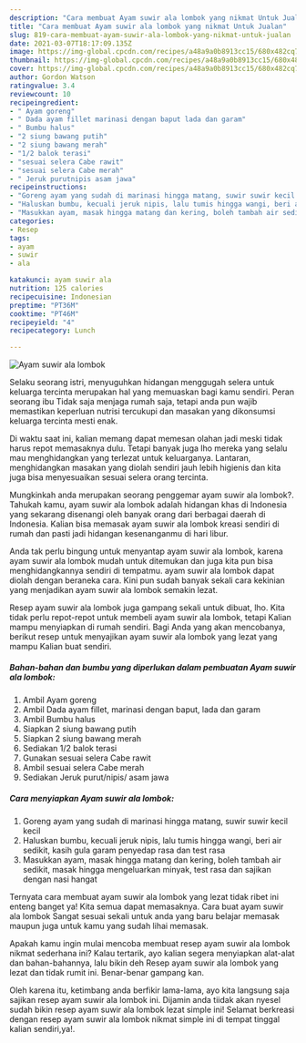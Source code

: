 ```yaml
---
description: "Cara membuat Ayam suwir ala lombok yang nikmat Untuk Jualan"
title: "Cara membuat Ayam suwir ala lombok yang nikmat Untuk Jualan"
slug: 819-cara-membuat-ayam-suwir-ala-lombok-yang-nikmat-untuk-jualan
date: 2021-03-07T18:17:09.135Z
image: https://img-global.cpcdn.com/recipes/a48a9a0b8913cc15/680x482cq70/ayam-suwir-ala-lombok-foto-resep-utama.jpg
thumbnail: https://img-global.cpcdn.com/recipes/a48a9a0b8913cc15/680x482cq70/ayam-suwir-ala-lombok-foto-resep-utama.jpg
cover: https://img-global.cpcdn.com/recipes/a48a9a0b8913cc15/680x482cq70/ayam-suwir-ala-lombok-foto-resep-utama.jpg
author: Gordon Watson
ratingvalue: 3.4
reviewcount: 10
recipeingredient:
- " Ayam goreng"
- " Dada ayam fillet marinasi dengan baput lada dan garam"
- " Bumbu halus"
- "2 siung bawang putih"
- "2 siung bawang merah"
- "1/2 balok terasi"
- "sesuai selera Cabe rawit"
- "sesuai selera Cabe merah"
- " Jeruk purutnipis asam jawa"
recipeinstructions:
- "Goreng ayam yang sudah di marinasi hingga matang, suwir suwir kecil kecil"
- "Haluskan bumbu, kecuali jeruk nipis, lalu tumis hingga wangi, beri air sedikit, kasih gula garam penyedap rasa dan test rasa"
- "Masukkan ayam, masak hingga matang dan kering, boleh tambah air sedikit, masak hingga mengeluarkan minyak, test rasa dan sajikan dengan nasi hangat"
categories:
- Resep
tags:
- ayam
- suwir
- ala

katakunci: ayam suwir ala 
nutrition: 125 calories
recipecuisine: Indonesian
preptime: "PT36M"
cooktime: "PT46M"
recipeyield: "4"
recipecategory: Lunch

---
```



![Ayam suwir ala lombok](https://img-global.cpcdn.com/recipes/a48a9a0b8913cc15/680x482cq70/ayam-suwir-ala-lombok-foto-resep-utama.jpg)

Selaku seorang istri, menyuguhkan hidangan menggugah selera untuk keluarga tercinta merupakan hal yang memuaskan bagi kamu sendiri. Peran seorang ibu Tidak saja menjaga rumah saja, tetapi anda pun wajib memastikan keperluan nutrisi tercukupi dan masakan yang dikonsumsi keluarga tercinta mesti enak.

Di waktu  saat ini, kalian memang dapat memesan olahan jadi meski tidak harus repot memasaknya dulu. Tetapi banyak juga lho mereka yang selalu mau menghidangkan yang terlezat untuk keluarganya. Lantaran, menghidangkan masakan yang diolah sendiri jauh lebih higienis dan kita juga bisa menyesuaikan sesuai selera orang tercinta. 



Mungkinkah anda merupakan seorang penggemar ayam suwir ala lombok?. Tahukah kamu, ayam suwir ala lombok adalah hidangan khas di Indonesia yang sekarang disenangi oleh banyak orang dari berbagai daerah di Indonesia. Kalian bisa memasak ayam suwir ala lombok kreasi sendiri di rumah dan pasti jadi hidangan kesenanganmu di hari libur.

Anda tak perlu bingung untuk menyantap ayam suwir ala lombok, karena ayam suwir ala lombok mudah untuk ditemukan dan juga kita pun bisa menghidangkannya sendiri di tempatmu. ayam suwir ala lombok dapat diolah dengan beraneka cara. Kini pun sudah banyak sekali cara kekinian yang menjadikan ayam suwir ala lombok semakin lezat.

Resep ayam suwir ala lombok juga gampang sekali untuk dibuat, lho. Kita tidak perlu repot-repot untuk membeli ayam suwir ala lombok, tetapi Kalian mampu menyiapkan di rumah sendiri. Bagi Anda yang akan mencobanya, berikut resep untuk menyajikan ayam suwir ala lombok yang lezat yang mampu Kalian buat sendiri.

<!--inarticleads1-->

##### Bahan-bahan dan bumbu yang diperlukan dalam pembuatan Ayam suwir ala lombok:

1. Ambil  Ayam goreng
1. Ambil  Dada ayam fillet, marinasi dengan baput, lada dan garam
1. Ambil  Bumbu halus
1. Siapkan 2 siung bawang putih
1. Siapkan 2 siung bawang merah
1. Sediakan 1/2 balok terasi
1. Gunakan sesuai selera Cabe rawit
1. Ambil sesuai selera Cabe merah
1. Sediakan  Jeruk purut/nipis/ asam jawa




<!--inarticleads2-->

##### Cara menyiapkan Ayam suwir ala lombok:

1. Goreng ayam yang sudah di marinasi hingga matang, suwir suwir kecil kecil
1. Haluskan bumbu, kecuali jeruk nipis, lalu tumis hingga wangi, beri air sedikit, kasih gula garam penyedap rasa dan test rasa
1. Masukkan ayam, masak hingga matang dan kering, boleh tambah air sedikit, masak hingga mengeluarkan minyak, test rasa dan sajikan dengan nasi hangat




Ternyata cara membuat ayam suwir ala lombok yang lezat tidak ribet ini enteng banget ya! Kita semua dapat memasaknya. Cara buat ayam suwir ala lombok Sangat sesuai sekali untuk anda yang baru belajar memasak maupun juga untuk kamu yang sudah lihai memasak.

Apakah kamu ingin mulai mencoba membuat resep ayam suwir ala lombok nikmat sederhana ini? Kalau tertarik, ayo kalian segera menyiapkan alat-alat dan bahan-bahannya, lalu bikin deh Resep ayam suwir ala lombok yang lezat dan tidak rumit ini. Benar-benar gampang kan. 

Oleh karena itu, ketimbang anda berfikir lama-lama, ayo kita langsung saja sajikan resep ayam suwir ala lombok ini. Dijamin anda tiidak akan nyesel sudah bikin resep ayam suwir ala lombok lezat simple ini! Selamat berkreasi dengan resep ayam suwir ala lombok nikmat simple ini di tempat tinggal kalian sendiri,ya!.


